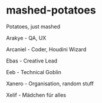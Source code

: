 # mashed-potatoes

Potatoes, just mashed

<p> Arakye - QA, UX </p>
<p> Arcaniel - Coder, Houdini Wizard </p>
<p> Ebas - Creative Lead </p>
<p> Eeb - Technical Goblin </p>
<p> Xanero - Organisation, random stuff </p>
<p> Xelif - Mädchen für alles </p>
